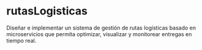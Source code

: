 # rutasLogisticas
Diseñar e implementar un sistema de gestión de rutas logísticas basado en microservicios que permita optimizar, visualizar y monitorear entregas en tiempo real.
